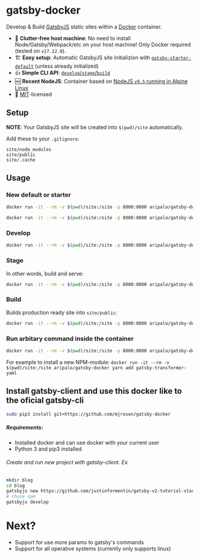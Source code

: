 # gatsby-docker

Develop &amp; Build [GatsbyJS](https://www.gatsbyjs.org/) static sites within a [Docker](https://www.docker.com/) container.

- 🚮 **Clutter-free host machine**: No need to install Node/Gatsby/Webpack/etc on your host machine! Only Docker required (tested on `v17.12.0`).
- 🏗 **Easy setup**: Automatic GatsbyJS site initializion with [`gatsby-starter-default`](http://gatsbyjs.github.io/gatsby-starter-default/) (unless already initialized)
- 👍 **Simple CLI API**: [`develop`/`stage`/`build`](#usage)
- 🆕 **Recent NodeJS**: Container based on [NodeJS `v9.5` running in Alpine Linux](https://github.com/nodejs/docker-node/blob/db3b27c8388136b5e529861d7c3fa12fd8328301/9/alpine/Dockerfile)
- 📃 [MIT](https://github.com/aripalo/gatsby-docker/blob/master/LICENSE)-licensed

## Setup

**NOTE**: Your GatsbyJS site will be created into `$(pwd)/site` automatically.

Add these to your `.gitignore`:

```
site/node_modules
site/public
site/.cache
```

## Usage

### New default or starter

```sh
docker run -it --rm -v $(pwd)/site:/site -p 8000:8000 aripalo/gatsby-docker new
```

```sh
docker run -it --rm -v $(pwd)/site:/site -p 8000:8000 aripalo/gatsby-docker new https://github.com/justinformentin/gatsby-v2-tutorial-starter
```

### Develop

```sh
docker run -it --rm -v $(pwd)/site:/site -p 8000:8000 aripalo/gatsby-docker develop
```

### Stage

In other words, build and serve:

```sh
docker run -it --rm -v $(pwd)/site:/site -p 8000:8000 aripalo/gatsby-docker stage
```

### Build

Builds production ready site into `site/public`:

```sh
docker run -it --rm -v $(pwd)/site:/site -p 8000:8000 aripalo/gatsby-docker build
```

### Run arbitary command inside the container

```sh
docker run -it --rm -v $(pwd)/site:/site -p 8000:8000 aripalo/gatsby-docker <YOUR-COMMAND-HERE>
```

For example to install a new NPM-module: `docker run -it --rm -v $(pwd)/site:/site aripalo/gatsby-docker yarn add gatsby-transformer-yaml`

## Install gatsby-client and use this docker like to the oficial gatsby-cli

```sh
sudo pip3 install git+https://github.com/mjroson/gatsby-docker
```

##### Requirements:

- Installed docker and can use docker with your current user
- Python 3 and pip3 installed

###### Create and run new project with gatsby-client. Ex.

```sh
mkdir blog
cd blog
gatsbyjs new https://github.com/justinformentin/gatsby-v2-tutorial-starter
# chose npm
gatsbyjs develop
```

# Next?

- Support for use more params to gatsby's commands
- Support for all operative systems (currently only supports linux)
